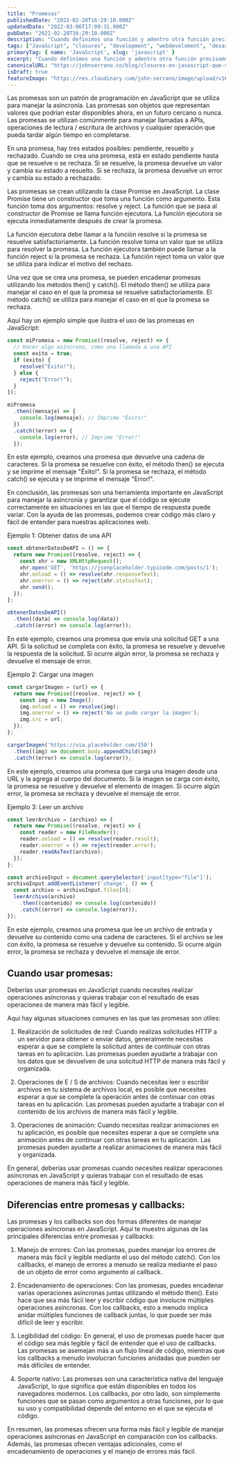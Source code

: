 ```yaml
---
title: "Promesas"
publishedDate: "2022-02-20T16:29:10.000Z"
updatedDate: "2022-03-06T17:09:31.000Z"
pubDate: "2022-02-20T16:29:10.000Z"
description: "Cuando definimos una función y adentro otra función precisamente de eso se trata los closures pero veamos cómo funcionan y para qué sirven."
tags: ["JavaScript", "closures", "development", "webdeveloment", "desarrollo-web"]
primaryTag: { name: 'JavaScript', slug: 'javascript' }
excerpt: "Cuando definimos una función y adentro otra función precisamente de eso se trata los closures pero veamos cómo funcionan y para qué sirven."
canonicalURL: "https://johnserrano.co/blog/closures-en-javascript-que-son-y-para-que-sirven"
isDraft: true
featureImage: "https://res.cloudinary.com/john-serrano/image/upload/v1680391473/John%20Serrano/Blog%20Post/closures-en-javascript-que-son-y-para-que-sirven/closures_nq1bkk.jpg"
---
```


Las promesas son un patrón de programación en JavaScript que se utiliza para manejar la asincronía. Las promesas son objetos que representan valores que podrían estar disponibles ahora, en un futuro cercano o nunca. Las promesas se utilizan comúnmente para manejar llamadas a APIs, operaciones de lectura / escritura de archivos y cualquier operación que pueda tardar algún tiempo en completarse.

En una promesa, hay tres estados posibles: pendiente, resuelto y rechazado. Cuando se crea una promesa, está en estado pendiente hasta que se resuelve o se rechaza. Si se resuelve, la promesa devuelve un valor y cambia su estado a resuelto. Si se rechaza, la promesa devuelve un error y cambia su estado a rechazado.

Las promesas se crean utilizando la clase Promise en JavaScript. La clase Promise tiene un constructor que toma una función como argumento. Esta función toma dos argumentos: resolve y reject. La función que se pasa al constructor de Promise se llama función ejecutora. La función ejecutora se ejecuta inmediatamente después de crear la promesa.

La función ejecutora debe llamar a la función resolve si la promesa se resuelve satisfactoriamente. La función resolve toma un valor que se utiliza para resolver la promesa. La función ejecutora también puede llamar a la función reject si la promesa se rechaza. La función reject toma un valor que se utiliza para indicar el motivo del rechazo.

Una vez que se crea una promesa, se pueden encadenar promesas utilizando los métodos then() y catch(). El método then() se utiliza para manejar el caso en el que la promesa se resuelve satisfactoriamente. El método catch() se utiliza para manejar el caso en el que la promesa se rechaza.

Aquí hay un ejemplo simple que ilustra el uso de las promesas en JavaScript:

```javascript
const miPromesa = new Promise((resolve, reject) => {
  // Hacer algo asíncrono, como una llamada a una API
  const exito = true;
  if (exito) {
    resolve("Éxito!");
  } else {
    reject("Error!");
  }
});

miPromesa
  .then((mensaje) => {
    console.log(mensaje); // Imprime "Éxito!"
  })
  .catch((error) => {
    console.log(error); // Imprime "Error!"
  });
```

En este ejemplo, creamos una promesa que devuelve una cadena de caracteres. Si la promesa se resuelve con éxito, el método then() se ejecuta y se imprime el mensaje "Éxito!". Si la promesa se rechaza, el método catch() se ejecuta y se imprime el mensaje "Error!".

En conclusión, las promesas son una herramienta importante en JavaScript para manejar la asincronía y garantizar que el código se ejecute correctamente en situaciones en las que el tiempo de respuesta puede variar. Con la ayuda de las promesas, podemos crear código más claro y fácil de entender para nuestras aplicaciones web.

Ejemplo 1: Obtener datos de una API
```javascript
const obtenerDatosDeAPI = () => {
  return new Promise((resolve, reject) => {
    const xhr = new XMLHttpRequest();
    xhr.open('GET', 'https://jsonplaceholder.typicode.com/posts/1');
    xhr.onload = () => resolve(xhr.responseText);
    xhr.onerror = () => reject(xhr.statusText);
    xhr.send();
  });
};

obtenerDatosDeAPI()
  .then((data) => console.log(data))
  .catch((error) => console.log(error));
```

En este ejemplo, creamos una promesa que envía una solicitud GET a una API. Si la solicitud se completa con éxito, la promesa se resuelve y devuelve la respuesta de la solicitud. Si ocurre algún error, la promesa se rechaza y devuelve el mensaje de error.

Ejemplo 2: Cargar una imagen
```javascript
const cargarImagen = (url) => {
  return new Promise((resolve, reject) => {
    const img = new Image();
    img.onload = () => resolve(img);
    img.onerror = () => reject('No se pudo cargar la imagen');
    img.src = url;
  });
};

cargarImagen('https://via.placeholder.com/150')
  .then((img) => document.body.appendChild(img))
  .catch((error) => console.log(error));
```

En este ejemplo, creamos una promesa que carga una imagen desde una URL y la agrega al cuerpo del documento. Si la imagen se carga con éxito, la promesa se resuelve y devuelve el elemento de imagen. Si ocurre algún error, la promesa se rechaza y devuelve el mensaje de error.

Ejemplo 3: Leer un archivo
```javascript
const leerArchivo = (archivo) => {
  return new Promise((resolve, reject) => {
    const reader = new FileReader();
    reader.onload = () => resolve(reader.result);
    reader.onerror = () => reject(reader.error);
    reader.readAsText(archivo);
  });
};

const archivoInput = document.querySelector('input[type="file"]');
archivoInput.addEventListener('change', () => {
  const archivo = archivoInput.files[0];
  leerArchivo(archivo)
    .then((contenido) => console.log(contenido))
    .catch((error) => console.log(error));
});
```
En este ejemplo, creamos una promesa que lee un archivo de entrada y devuelve su contenido como una cadena de caracteres. Si el archivo se lee con éxito, la promesa se resuelve y devuelve su contenido. Si ocurre algún error, la promesa se rechaza y devuelve el mensaje de error.

## Cuando usar promesas:
Deberías usar promesas en JavaScript cuando necesites realizar operaciones asíncronas y quieras trabajar con el resultado de esas operaciones de manera más fácil y legible.

Aquí hay algunas situaciones comunes en las que las promesas son útiles:

1. Realización de solicitudes de red: Cuando realizas solicitudes HTTP a un servidor para obtener o enviar datos, generalmente necesitas esperar a que se complete la solicitud antes de continuar con otras tareas en tu aplicación. Las promesas pueden ayudarte a trabajar con los datos que se devuelven de una solicitud HTTP de manera más fácil y organizada.

2. Operaciones de E / S de archivos: Cuando necesitas leer o escribir archivos en tu sistema de archivos local, es posible que necesites esperar a que se complete la operación antes de continuar con otras tareas en tu aplicación. Las promesas pueden ayudarte a trabajar con el contenido de los archivos de manera más fácil y legible.

3. Operaciones de animación: Cuando necesitas realizar animaciones en tu aplicación, es posible que necesites esperar a que se complete una animación antes de continuar con otras tareas en tu aplicación. Las promesas pueden ayudarte a realizar animaciones de manera más fácil y organizada.

En general, deberías usar promesas cuando necesites realizar operaciones asíncronas en JavaScript y quieras trabajar con el resultado de esas operaciones de manera más fácil y legible.

## Diferencias entre promesas y callbacks:

Las promesas y los callbacks son dos formas diferentes de manejar operaciones asíncronas en JavaScript. Aquí te muestro algunas de las principales diferencias entre promesas y callbacks:

1. Manejo de errores: Con las promesas, puedes manejar los errores de manera más fácil y legible mediante el uso del método catch(). Con los callbacks, el manejo de errores a menudo se realiza mediante el paso de un objeto de error como argumento al callback.

2. Encadenamiento de operaciones: Con las promesas, puedes encadenar varias operaciones asíncronas juntas utilizando el método then(). Esto hace que sea más fácil leer y escribir código que involucre múltiples operaciones asíncronas. Con los callbacks, esto a menudo implica anidar múltiples funciones de callback juntas, lo que puede ser más difícil de leer y escribir.

3. Legibilidad del código: En general, el uso de promesas puede hacer que el código sea más legible y fácil de entender que el uso de callbacks. Las promesas se asemejan más a un flujo lineal de código, mientras que los callbacks a menudo involucran funciones anidadas que pueden ser más difíciles de entender.

4. Soporte nativo: Las promesas son una característica nativa del lenguaje JavaScript, lo que significa que están disponibles en todos los navegadores modernos. Los callbacks, por otro lado, son simplemente funciones que se pasan como argumentos a otras funciones, por lo que su uso y compatibilidad depende del entorno en el que se ejecuta el código.

En resumen, las promesas ofrecen una forma más fácil y legible de manejar operaciones asíncronas en JavaScript en comparación con los callbacks. Además, las promesas ofrecen ventajas adicionales, como el encadenamiento de operaciones y el manejo de errores más fácil.
